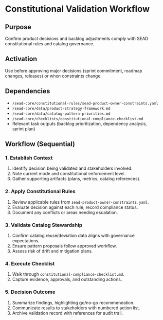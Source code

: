 <!-- Powered by SEAD-METHOD™ Core -->

# Constitutional Validation Workflow

## Purpose
Confirm product decisions and backlog adjustments comply with SEAD constitutional rules and catalog governance.

## Activation
Use before approving major decisions (sprint commitment, roadmap changes, releases) or when constraints change.

## Dependencies
- `/sead-core/constitutional-rules/sead-product-owner-constraints.yaml`
- `/sead-core/data/product-strategy-framework.md`
- `/sead-core/data/catalog-pattern-priorities.md`
- `/sead-core/checklists/constitutional-compliance-checklist.md`
- Relevant task outputs (backlog prioritization, dependency analysis, sprint plan)

## Workflow (Sequential)

### 1. Establish Context
1. Identify decision being validated and stakeholders involved.
2. Note current mode and constitutional enforcement level.
3. Gather supporting artifacts (plans, metrics, catalog references).

### 2. Apply Constitutional Rules
1. Review applicable rules from `sead-product-owner-constraints.yaml`.
2. Evaluate decision against each rule; record compliance status.
3. Document any conflicts or areas needing escalation.

### 3. Validate Catalog Stewardship
1. Confirm catalog reuse/deviation data aligns with governance expectations.
2. Ensure pattern proposals follow approved workflow.
3. Assess risk of drift and mitigation plans.

### 4. Execute Checklist
1. Walk through `constitutional-compliance-checklist.md`.
2. Capture evidence, approvals, and outstanding actions.

### 5. Decision Outcome
1. Summarize findings, highlighting go/no-go recommendation.
2. Communicate results to stakeholders with numbered action list.
3. Archive validation record with references for audit trail.
